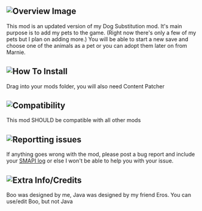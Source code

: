 ## ![Overview Image](https://i.imgur.com/0PPnuQJ.png)
This mod is an updated version of my Dog Substitution mod. It's main purpose is to add my pets to the game. (Right now there's only a few of my pets but I plan on adding more.) You will be able to start a new save and choose one of the animals as a pet or you can adopt them later on from Marnie.
## ![How To Install](https://i.imgur.com/RK7MTYt.png)
Drag into your mods folder, you will also need Content Patcher
## ![Compatibility](https://i.imgur.com/b6c2IjM.png)
This mod SHOULD be compatible with all other mods
## ![Reportting issues](https://i.imgur.com/prY2LJu.png)
If anything goes wrong with the mod, please post a bug report and include your [SMAPI log](https://smapi.io/log) or else I won't be able to help you with your issue.
## ![Extra Info/Credits](https://i.imgur.com/3IoxJ6a.png)
Boo was designed by me, Java was designed by my friend Eros.
You can use/edit Boo, but not Java
